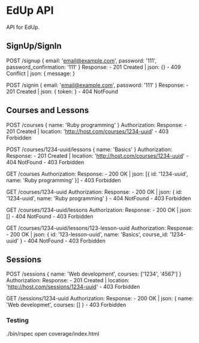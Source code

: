 # EdUp API

API for EdUp.


## SignUp/SignIn
  POST /signup
    { email: 'email@example.com', password: '111', password_confirmation: '111' }
    Response:
      - 201 Created | json: {}
      - 409 Conflict | json: { message: <message> }

  POST /signin
    { email: 'email@example.com', password: '111' }
    Response:
      - 201 Created | json: { token: <jwt> }
      - 404 NotFound

## Courses and Lessons
  POST /courses
    { name: 'Ruby programming' }
    Authorization: <jwt>
    Response:
      - 201 Created | location: 'http://host.com/courses/1234-uuid'
      - 403 Forbidden

  POST /courses/1234-uuid/lessons
    { name: 'Basics' }
    Authorization: <jwt>
    Response:
      - 201 Created | location: 'http://host.com/courses/1234-uuid'
      - 404 NotFound
      - 403 Forbidden

  GET /courses
    Authorization: <jwt>
    Response:
      - 200 OK | json: [{ id: '1234-uuid', name: 'Ruby programming' }]
      - 403 Forbidden

  GET /courses/1234-uuid
    Authorization: <jwt>
    Response:
      - 200 OK | json: { id: '1234-uuid', name: 'Ruby programming' }
      - 404 NotFound
      - 403 Forbidden

  GET /courses/1234-uuid/lessons
    Authorization: <jwt>
    Response:
      - 200 OK | json: [<lessons>]
      - 404 NotFound
      - 403 Forbidden

  GET /courses/1234-uuid/lessons/123-lesson-uuid
    Authorization: <jwt>
    Response:
      - 200 OK | json: { id: '123-lesson-uuid', name: 'Basics', course_id: '1234-uuid' }
      - 404 NotFound
      - 403 Forbidden

## Sessions
  POST /sessions
    { name: 'Web development', courses: ['1234', '4567'] }
    Authorization: <jwt>
    Response:
      - 201 Created | location: 'http://host.com/sessions/1234-uuid'
      - 403 Forbidden

  GET /sessions/1234-uuid
    Authorization: <jwt>
    Response:
      - 200 OK | json: { name: 'Web developmet', courses: [<courses>] }
      - 403 Forbidden

### Testing
  ./bin/rspec
  open coverage/index.html
